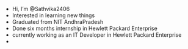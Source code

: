 -  Hi, I’m @Sathvika2406
-  Interested in learning new things
- Graduated from NIT AndhraPradesh
-  Done six months internship in Hewlett Packard Enterprise
-  currently working as an IT Developer in Hewlett Packard Enterprise
- 

<!---
Sathvika2406/Sathvika2406 is a ✨ special ✨ repository because its `README.md` (this file) appears on your GitHub profile.
You can click the Preview link to take a look at your changes.
--->
